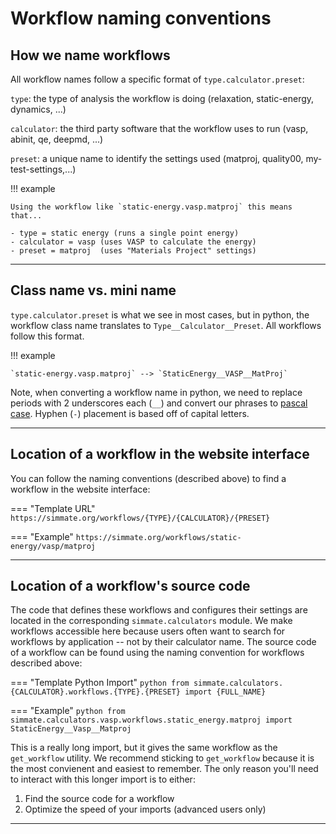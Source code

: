 
# Workflow naming conventions


## How we name workflows

All workflow names follow a specific format of `type.calculator.preset`: 

`type`: the type of analysis the workflow is doing (relaxation, static-energy, dynamics, ...)
    
`calculator`: the third party software that the workflow uses to run (vasp, abinit, qe, deepmd, ...)

`preset`: a unique name to identify the settings used (matproj, quality00, my-test-settings,...)

!!! example

    Using the workflow like `static-energy.vasp.matproj` this means that...
    
    - type = static energy (runs a single point energy)
    - calculator = vasp (uses VASP to calculate the energy)
    - preset = matproj  (uses "Materials Project" settings)

------------------------------------------------------------

## Class name vs. mini name

`type.calculator.preset` is what we see in most cases, but in python, the workflow class name translates to `Type__Calculator__Preset`. All workflows follow this format.

!!! example

    `static-energy.vasp.matproj` --> `StaticEnergy__VASP__MatProj`

Note, when converting a workflow name in python, we need to replace periods with 2 underscores each (`__`) and convert our phrases to
[pascal case](https://khalilstemmler.com/blogs/camel-case-snake-case-pascal-case/). Hyphen (`-`) placement is based off of capital letters.

------------------------------------------------------------

## Location of a workflow in the website interface

You can follow the naming conventions (described above) to find a workflow in the website interface:

=== "Template URL"
    ```
    https://simmate.org/workflows/{TYPE}/{CALCULATOR}/{PRESET}
    ```

=== "Example"
    ```
    https://simmate.org/workflows/static-energy/vasp/matproj
    ```

------------------------------------------------------------

## Location of a workflow's source code

The code that defines these workflows and configures their settings are located in the corresponding `simmate.calculators` module. We make workflows accessible here because users often want to search for workflows by application -- not by their calculator name. The source code of a workflow can be found using the naming convention for workflows described above:

=== "Template Python Import"
    ``` python
    from simmate.calculators.{CALCULATOR}.workflows.{TYPE}.{PRESET} import {FULL_NAME}
    ```

=== "Example"
    ``` python
    from simmate.calculators.vasp.workflows.static_energy.matproj import StaticEnergy__Vasp__Matproj
    ```

This is a really long import, but it gives the same workflow as the `get_workflow` utility. We recommend sticking to `get_workflow` because it is the most convienent and easiest to remember. The only reason you'll need to interact with this longer import is to either:

1. Find the source code for a workflow
2. Optimize the speed of your imports (advanced users only)

------------------------------------------------------------

